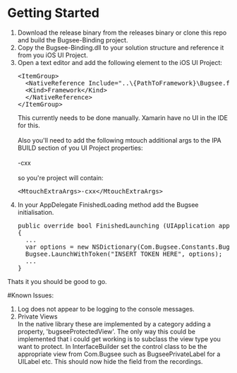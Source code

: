 # Getting Started
<ol>
  <li>
    Download the release binary from the releases binary or clone this repo and build the Bugsee-Binding project.
  </li>
  <li>
    Copy the Bugsee-Binding.dll to your solution structure and reference it from you iOS UI Project.
  </li>
  <li>
    Open a text editor and add the following element to the iOS UI Project:
    <pre>&lt;ItemGroup&gt;
  &lt;NativeReference Include="..\{PathToFramework}\Bugsee.framework"&gt;
  &lt;Kind&gt;Framework&lt;/Kind&gt;
  &lt;/NativeReference&gt;
&lt;/ItemGroup&gt;</pre>
    This currently needs to be done manually. Xamarin have no UI in the IDE for this.<br/>
    <br>
    Also you'll need to add the following mtouch additional args to the IPA BUILD section of you UI Project properties:<br/>
    </br>
    -cxx</br>
    </br>
    so you're project will contain: <pre>&lt;MtouchExtraArgs&gt;-cxx&lt;/MtouchExtraArgs&gt;</pre>
  </li>
  <li>
    In your AppDelegate FinishedLoading method add the Bugsee initialisation.
    <pre>public override bool FinishedLaunching (UIApplication app, NSDictionary options)
{
  ...
  var options = new NSDictionary(Com.Bugsee.Constants.BugseeShakeToReportKey, true);
  Bugsee.LaunchWithToken("INSERT TOKEN HERE", options);
  ...
}</pre>
	</li>
</ol>

Thats it you should be good to go.

#Known Issues:

<ol>
  <li>Log does not appear to be logging to the console messages.</li>
  <li>Private Views<br/>
      In the native library these are implemented by a category adding a property, 'bugseeProtectedView'. The only way this could
      be implemented that i could get working is to subclass the view type you want to protect. In InterfaceBuilder set the control
      class to be the appropriate view from Com.Bugsee such as BugseePrivateLabel for a UILabel etc. This should now hide the field
      from the recordings.
  </li>
</ol>
